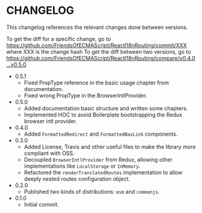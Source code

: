 # CHANGELOG

This changelog references the relevant changes done between versions.

To get the diff for a specific change, go to https://github.com/FriendsOfECMAScript/ReactI18nRouting/commit/XXX where XXX is the change hash 
To get the diff between two versions, go to https://github.com/FriendsOfECMAScript/ReactI18nRouting/compare/v0.4.0...v0.5.0

* 0.5.1
    * Fixed PropType reference in the basic usage chapter from documentation.
    * Fixed wrong PropType in the BrowserIntlProvider.
* 0.5.0
    * Added documentation basic structure and written some chapters.
    * Implemented HOC to avoid Boilerplate bootstrapping the Redux browser intl provider.
* 0.4.0
    * Added `FormattedRedirect` and `FormattedNavLink` components.
* 0.3.0
    * Added License, Travis and other useful files to make the library more compliant with OSS.
    * Decoupled `BrowserIntlProvider` from Redux, allowing other implementations like `LocalStorage` or `InMemory`.
    * Refactored the `renderTranslatedRoutes` implementation to allow deeply nested routes configuration object.
* 0.2.0
    * Published two kinds of distributions: `esm` and `commonjs`.
* 0.1.0
    * Initial commit.
